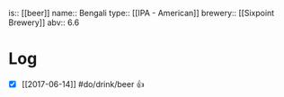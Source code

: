 is:: [[beer]]
name:: Bengali
type:: [[IPA - American]]
brewery:: [[Sixpoint Brewery]]
abv:: 6.6

# Log
- [x] [[2017-06-14]] #do/drink/beer 👍
